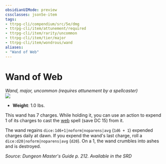 ```yaml
---
obsidianUIMode: preview
cssclasses: json5e-item
tags:
- ttrpg-cli/compendium/src/5e/dmg
- ttrpg-cli/item/attunement/required
- ttrpg-cli/item/rarity/uncommon
- ttrpg-cli/item/tier/major
- ttrpg-cli/item/wondrous/wand
aliases: 
- "Wand of Web"
---
```

# Wand of Web
*Wand, major, uncommon (requires attunement by a spellcaster)*  
![](/3-Mechanics/CLI/Compendium/items/img/wand-of-web.webp#right)

- **Weight**: 1.0 lbs.

This wand has 7 charges. While holding it, you can use an action to expend 1 of its charges to cast the [web](/3-Mechanics/CLI/Compendium/spells/web.md) spell (save DC 15) from it.

The wand regains `dice:1d6+1|noform|noparens|avg` (`1d6 + 1`) expended charges daily at dawn. If you expend the wand's last charge, roll a `dice:d20|noform|noparens|avg` (`d20`). On a 1, the wand crumbles into ashes and is destroyed.

*Source: Dungeon Master's Guide p. 212. Available in the <span title='Systems Reference Document (5.1)'>SRD</span>*